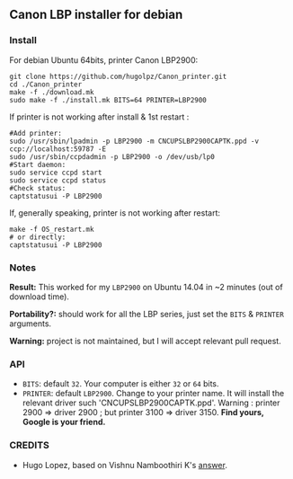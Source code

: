 ## Canon LBP installer for debian

### Install
For debian Ubuntu 64bits, printer Canon LBP2900:

```
git clone https://github.com/hugolpz/Canon_printer.git
cd ./Canon_printer
make -f ./download.mk
sudo make -f ./install.mk BITS=64 PRINTER=LBP2900
```

If printer is not working after install & 1st restart :

```
#Add printer:
sudo /usr/sbin/lpadmin -p LBP2900 -m CNCUPSLBP2900CAPTK.ppd -v ccp://localhost:59787 -E  
sudo /usr/sbin/ccpdadmin -p LBP2900 -o /dev/usb/lp0
#Start daemon:
sudo service ccpd start
sudo service ccpd status
#Check status:
captstatusui -P LBP2900
```

If, generally speaking, printer is not working after restart:

```
make -f OS_restart.mk   
# or directly:
captstatusui -P LBP2900
```
### Notes
**Result:** This worked for my `LBP2900` on Ubuntu 14.04 in ~2 minutes (out of download time).

**Portability?:** should work for all the LBP series, just set the `BITS` & `PRINTER` arguments.

**Warning:** project is not maintained, but I will accept relevant pull request.


### API
* `BITS`: default `32`. Your computer is either `32` or `64` bits.
* `PRINTER`: default `LBP2900`. Change to your printer name. It will install the relevant driver such 'CNCUPSLBP2900CAPTK.ppd'. Warning : printer 2900 => driver 2900 ; but printer 3100 => driver 3150. **Find yours, Google is your friend.**

### CREDITS
* Hugo Lopez, based on Vishnu Namboothiri K's [answer](http://askubuntu.com/questions/457774/driver-canon-lbp-2900).
